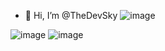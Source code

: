 - 👋 Hi, I’m @TheDevSky
![image](https://user-images.githubusercontent.com/82099475/159559840-ec89abf5-b68f-4dc3-8b0e-e9d1db186e30.png)


![image](https://user-images.githubusercontent.com/82099475/159559700-461a3614-732a-4c5e-abfc-fd8c0b04200a.png) ![image](https://user-images.githubusercontent.com/82099475/159559755-f3fa300c-f6e1-41d6-93fa-a7806adb5783.png)


<!---
TheDevSky/TheDevSky is a ✨ special ✨ repository because its `README.md` (this file) appears on your GitHub profile.
You can click the Preview link to take a look at your changes.
--->
